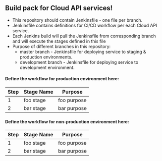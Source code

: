 ## Build pack for Cloud API services!

* This repository should contain Jenkinsfile - one file per branch.
* Jenkinsfile contains definitions for CI/CD workflow per each Cloud API service.
* Each Jenkins build will pull the Jenkinsfile from corresponding branch and will execute the stages defined in this file
* Purpose of different branches in this repository:
  * master branch - Jenkinsfile for deploying service to staging & production environments.
  * development branch - Jenkinsfile for deploying service to development environment.

#### Define the workflow for production environment here:
| Step     | Stage Name    | Purpose |
| --------|---------|-------|
| 1  | foo stage  | foo purpose   |
| 2 | bar stage | bar purpose    |


#### Define the workflow for non-production environment here:
| Step     | Stage Name    | Purpose |
| --------|---------|-------|
| 1  | foo stage  | foo purpose   |
| 2 | bar stage | bar purpose    |
